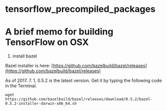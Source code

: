 # tensorflow_precompiled_packages


# A brief memo for building TensorFlow on OSX

1. install bazel

Bazel installer is here: [https://github.com/bazelbuild/bazel/releases](https://github.com/bazelbuild/bazel/releases)

As of 2017. 7. 1, 0.5.2 is the latest version.
Get it by typing the following code in the Terminal.
```
wget https://github.com/bazelbuild/bazel/releases/download/0.5.2/bazel-0.5.2-installer-darwin-x86_64.sh
```

